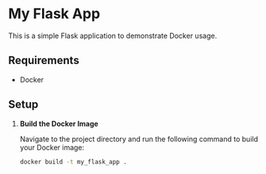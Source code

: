 # My Flask App

This is a simple Flask application to demonstrate Docker usage.

## Requirements

- Docker

## Setup

1. **Build the Docker Image**

   Navigate to the project directory and run the following command to build your Docker image:

   ```bash
   docker build -t my_flask_app .

